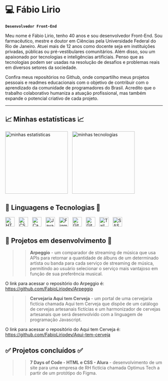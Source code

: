 # 💻 Fábio Lirio
**`Desenvolvedor Front-End`** 

Meu nome é Fábio Lirio, tenho 40 anos e sou desenvolvedor Front-End. Sou farmacêutico, mestre e doutor em Ciências pela Universidade Federal do Rio de Janeiro. Atuei mais de 12 anos como docente seja em instituições privadas, públicas ou pré-vestibulares comunitários. Além disso, sou um apaixonado por tecnologias e inteligências artificiais. Penso que as tecnologias podem ser usadas na resolução de desafios e problemas reais em diversos setores da sociedade.

Confira meus repositórios no Github, onde compartilho meus projetos pessoais e readmes educacionais com o objetivo de contribuir com o aprendizado da comunidade de programadores do Brasil. Acredito que o trabalho colaborativo humaniza a atuação profissional, mas também expande o potencial criativo de cada projeto.



_____
## 📈 Minhas estatísticas 📈

<img  
    alt="minhas estatísticas" 
    height="200" 
    style="padding-right: 10px;" 
    src="https://github-readme-stats.vercel.app/api?username=FabioLiriodev&show_icons=true&theme=dark&include__all__commits=true&locale=pt-br&hide_rank=true" 
/>
<img  
    alt="minhas tecnologias" 
    height="200" 
    style="padding-right: 10px;" 
    src="https://github-readme-stats.vercel.app/api/top-langs/?username=FabioLiriodev&show_icons=true&layout=compact&theme=dark&custom_title=Tecnologias&langs_count=7" 
/>



## 🚀 Linguagens e Tecnologias 🚀

<img 
    align="left" 
    alt="HTML"
    title="HTML" 
    width="30px" 
    style="padding-right: 10px;" 
    src="https://cdn.jsdelivr.net/gh/devicons/devicon@latest/icons/html5/html5-original.svg" 
/>
<img 
    align="left" 
    alt="CSS" 
    title="CSS"
    width="30px" 
    style="padding-right: 10px;" 
    src="https://cdn.jsdelivr.net/gh/devicons/devicon@latest/icons/css3/css3-original.svg" 
/>
<img 
    align="left" 
    alt="Canva" 
    title="Canva"
    width="30px" 
    style="padding-right: 10px;" 
    src="https://cdn.jsdelivr.net/gh/devicons/devicon@latest/icons/canva/canva-original.svg" 
/>
<img 
    align="left" 
    alt="JavaScript" 
    title="JavaScript"
    width="30px" 
    style="padding-right: 10px;" 
    src="https://cdn.jsdelivr.net/gh/devicons/devicon@latest/icons/javascript/javascript-original.svg" 
/>
<img 
    align="left" 
    alt="Figma" 
    title="Figma"
    width="30px" 
    style="padding-right: 10px;" 
    src="https://cdn.jsdelivr.net/gh/devicons/devicon@latest/icons/figma/figma-original.svg" 
/>
<img 
    align="left" 
    alt="Git" 
    title="Git"
    width="30px" 
    style="padding-right: 10px;" 
    src="https://cdn.jsdelivr.net/gh/devicons/devicon@latest/icons/git/git-original.svg" 
/>
<img fill="FFFFFF"
    align="left" 
    alt="Github" 
    title="Github"
    width="30px" 
    style="padding-right: 10px;" 
    src="https://cdn.jsdelivr.net/gh/devicons/devicon@latest/icons/github/github-original.svg" 
/>
<img 
    align="left" 
    alt="Tailwind" 
    title="Tailwind"
    width="30px" 
    style="padding-right: 10px;" 
    src="https://cdn.jsdelivr.net/gh/devicons/devicon@latest/icons/tailwindcss/tailwindcss-original.svg" 
/>
<img 
    align="left" 
    alt="SASS" 
    title="SASS"
    width="30px" 
    style="padding-right: 10px;" 
    src="https://cdn.jsdelivr.net/gh/devicons/devicon@latest/icons/sass/sass-original.svg"
  />
  <br/>
  <br/>

## 🚧 Projetos em desenvolvimento 🚧

>>**Arpeggio** - um comparador de streaming de música que usa APIs para retornar a quantidade de álbuns de um determinado artista ou banda para cada serviço de streaming de música, permitindo ao usuário selecionar o serviço mais vantajoso em função de sua preferência musical.

O link para acessar o repositório do Arpeggio é: https://github.com/FabioLiriodev/Arpeggio

>> **Cervejaria Aqui tem Cerveja** - um portal de uma cervejaria fictícia chamada Aqui tem Cerveja que dispõe de um catálogo de cervejas artesanais fictícias e um harmonizador de cervejas artesanais que será desenvolvido com a linguagem de programação Javascript.

O link para acessar o repositório do Aqui tem Cerveja é: https://github.com/FabioLiriodev/Aqui-tem-cerveja

<h2> ✅ Projetos concluídos ✅ </h2>

>>**7 Days of Code - HTML e CSS - Alura** - desenvolvimento de um site para uma empresa de RH fictícia chamada Optimus Tech a partir de um protótipo do Figma. 







